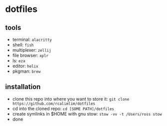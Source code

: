# dotfiles

## tools
- terminal: `alacritty`
- shell: `fish`
- multiplexer: `zellij`
- file browser: `xplr`
- ls: `eza`
- editor: `helix`
- pkgman: `brew`

## installation
* clone this repo into where you want to store it: `git clone https://github.com/rcalimlim/dotfiles`
* cd into the cloned repo: `cd [SOME PATH]/dotfiles`
* create symlinks in $HOME with gnu stow: `stow -vv -t /Users/ross stow`
* done
